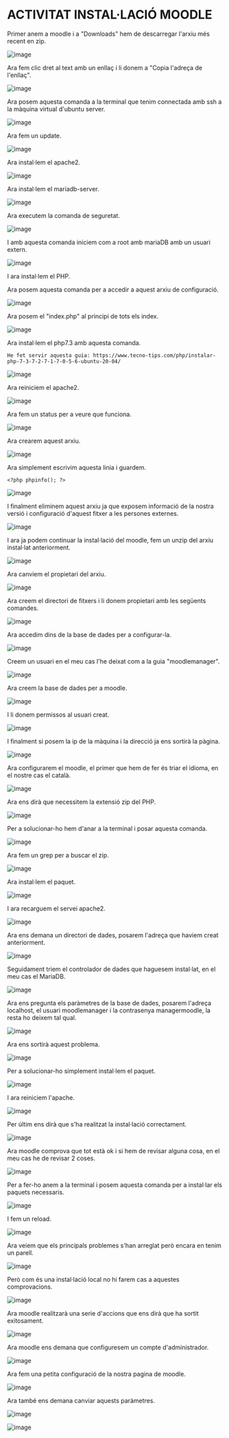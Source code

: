 # ACTIVITAT INSTAL·LACIÓ MOODLE

Primer anem a moodle i a "Downloads" hem de descarregar l'arxiu més recent en zip.

![image](https://user-images.githubusercontent.com/114162341/203819036-fe6f6304-1033-4016-94d6-b7e2ef0e64a1.png)

Ara fem clic dret al text amb un enllaç i li donem a "Copia l'adreça de l'enllaç".

![image](https://user-images.githubusercontent.com/114162341/203819381-34f82b98-9ca4-4dc7-ae1b-b19037d01398.png)

Ara posem aquesta comanda a la terminal que tenim connectada amb ssh a la màquina virtual d'ubuntu server.

![image](https://user-images.githubusercontent.com/114162341/203820233-819662d2-5a17-4610-ab3d-1456a3d7d148.png)

Ara fem un update.

![image](https://user-images.githubusercontent.com/114162341/203821545-3efc2d2c-c068-4703-a4ff-b03205e520d3.png)

Ara instal·lem el apache2.

![image](https://user-images.githubusercontent.com/114162341/203821636-a0732a78-bb36-4780-b12a-b1aff3679ace.png)

Ara instal·lem el mariadb-server.

![image](https://user-images.githubusercontent.com/114162341/203821771-f1ded828-8045-4d7c-8d5c-c7af6f7430bc.png)

Ara executem la comanda de seguretat.

![image](https://user-images.githubusercontent.com/114162341/203822072-fcdfc212-a2c1-4c56-8def-fda41de8e067.png)

I amb aquesta comanda iniciem com a root amb mariaDB amb un usuari extern.

![image](https://user-images.githubusercontent.com/114162341/203823313-8cfd5f19-5560-4c42-8d1c-ca47fd18c592.png)

I ara instal·lem el PHP.



Ara posem aquesta comanda per a accedir a aquest arxiu de configuració.

![image](https://user-images.githubusercontent.com/114162341/203825235-54e37e4d-6fef-4143-8bbb-6379ce38bd93.png)

Ara posem el "index.php" al principi de tots els index.

![image](https://user-images.githubusercontent.com/114162341/203825635-fe464caf-df1c-4e40-aa23-51afafe85301.png)

Ara instal·lem el php7.3 amb aquesta comanda.

``He fet servir aquesta guia: https://www.tecno-tips.com/php/instalar-php-7-3-7-2-7-1-7-0-5-6-ubuntu-20-04/ ``

![image](https://user-images.githubusercontent.com/114162341/203826739-72320b48-507e-46c9-a642-5e9d8d641440.png)

Ara reiniciem el apache2.

![image](https://user-images.githubusercontent.com/114162341/203827036-819f9706-265d-4966-bbea-38078bb9fb5d.png)

Ara fem un status per a veure que funciona.

![image](https://user-images.githubusercontent.com/114162341/203827140-de2473ad-69f8-42d9-b71a-920421171409.png)

Ara crearem aquest arxiu.

![image](https://user-images.githubusercontent.com/114162341/203827357-bc382bb6-f9d0-4cf9-a6a0-99346a4c683a.png)

Ara simplement escrivim aquesta linia i guardem.

``<?php phpinfo(); ?>``

![image](https://user-images.githubusercontent.com/114162341/203827653-20db0698-ebe5-4700-be94-754958208ef1.png)

I finalment eliminem aquest arxiu ja que exposem informació de la nostra versió i configuració d'aquest fitxer a les persones externes.

![image](https://user-images.githubusercontent.com/114162341/203827862-651ae641-d983-4014-9466-847ebabe490c.png)

I ara ja podem continuar la instal·lació del moodle, fem un unzip del arxiu instal·lat anteriorment.

![image](https://user-images.githubusercontent.com/114162341/203828486-36e62738-400d-4d4f-b125-d95b89b43703.png)

Ara canviem el propietari del arxiu.

![image](https://user-images.githubusercontent.com/114162341/203828972-002998c7-deb3-451c-9e55-f606e1e9161d.png)

Ara creem el directori de fitxers i li donem propietari amb les següents comandes.

![image](https://user-images.githubusercontent.com/114162341/203829690-f18a8db9-cc48-4776-9b5e-f5b945984ef3.png)

Ara accedim dins de la base de dades per a configurar-la.

![image](https://user-images.githubusercontent.com/114162341/203830527-37824971-d2a9-499b-985a-c5bd185ab00c.png)

Creem un usuari en el meu cas l'he deixat com a la guia "moodlemanager".

![image](https://user-images.githubusercontent.com/114162341/203831177-9b458d33-04b3-44e7-8b86-ed2ae166c81f.png)

Ara creem la base de dades per a moodle.

![image](https://user-images.githubusercontent.com/114162341/203831252-23985600-83ee-488e-a481-90043edb26d3.png)

I li donem permissos al usuari creat.

![image](https://user-images.githubusercontent.com/114162341/203831414-ffa0f549-2fa5-4647-bb5d-ed333e0831ae.png)

I finalment si posem la ip de la màquina i la direcció ja ens sortirà la pàgina.

![image](https://user-images.githubusercontent.com/114162341/203832103-8e037480-9419-4bc3-8fb5-68f88adef5b7.png)

Ara configurarem el moodle, el primer que hem de fer és triar el idioma, en el nostre cas el català.

![image](https://user-images.githubusercontent.com/114162341/205075604-6e0a247d-ae28-4063-bb6f-d5343e98fc8d.png)

Ara ens dirà que necessitem la extensió zip del PHP.

![image](https://user-images.githubusercontent.com/114162341/205076106-3a657bb7-1fef-4e43-a910-ab1867a93732.png)

Per a solucionar-ho hem d'anar a la terminal i posar aquesta comanda.

![image](https://user-images.githubusercontent.com/114162341/205076513-3a746f53-214f-4ca4-bba4-a735fc0f0520.png)

Ara fem un grep per a buscar el zip.

![image](https://user-images.githubusercontent.com/114162341/205078759-a6076b2d-863e-4aa5-b41b-caa3445e528c.png)

Ara instal·lem el paquet.

![image](https://user-images.githubusercontent.com/114162341/205079355-89441481-7642-4a01-b97d-a646894bf51b.png)

I ara recarguem el servei apache2.

![image](https://user-images.githubusercontent.com/114162341/205079748-9c27d21c-6491-49c1-8276-d1a4625e8f97.png)

Ara ens demana un directori de dades, posarem l'adreça que haviem creat anteriorment.

![image](https://user-images.githubusercontent.com/114162341/205080218-7ff89b44-6e0b-4851-9d75-ac938b4e4927.png)

Seguidament triem el controlador de dades que haguesem instal·lat, en el meu cas el MariaDB.

![image](https://user-images.githubusercontent.com/114162341/205080595-849c91f3-d9cb-4cc6-8974-e60fc884c362.png)

Ara ens pregunta els paràmetres de la base de dades, posarem l'adreça localhost, el usuari moodlemanager i la contrasenya managermoodle, la resta ho deixem tal qual.

![image](https://user-images.githubusercontent.com/114162341/205086940-2761f778-18d8-4010-b5db-3090f55d0a24.png)

Ara ens sortirà aquest problema.

![image](https://user-images.githubusercontent.com/114162341/205087084-5eea1758-0b6f-4911-bf4f-799522e07a54.png)

Per a solucionar-ho simplement instal·lem el paquet.

![image](https://user-images.githubusercontent.com/114162341/205087436-c04c558d-9b98-485a-a44e-65df6f36ff77.png)

I ara reiniciem l'apache.

![image](https://user-images.githubusercontent.com/114162341/205087521-f45712b4-37f9-4a18-976e-89076c9bc7eb.png)

Per últim ens dirà que s'ha realitzat la instal·lació correctament.

![image](https://user-images.githubusercontent.com/114162341/205087762-7e426747-35b9-4aa8-b34a-c63f9284bc76.png)

Ara moodle comprova que tot està ok i si hem de revisar alguna cosa, en el meu cas he de revisar 2 coses.

![image](https://user-images.githubusercontent.com/114162341/205089280-27d40bf1-8ed5-4bbc-8feb-a28a66c1425b.png)

Per a fer-ho anem a la terminal i posem aquesta comanda per a instal·lar els paquets necessaris.

![image](https://user-images.githubusercontent.com/114162341/205089580-8591ab63-47f9-41e3-9c81-d6e71231b72f.png)

I fem un reload.

![image](https://user-images.githubusercontent.com/114162341/205089902-96da24fd-d4a0-4658-a760-a777d305e31b.png)

Ara veiem que els principals problemes s'han arreglat però encara en tenim un parell.

![image](https://user-images.githubusercontent.com/114162341/205090080-b46b934c-66c1-42f5-a695-224c51a7febe.png)

Però com és una instal·lació local no hi farem cas a aquestes comprovacions.

![image](https://user-images.githubusercontent.com/114162341/205090161-bd2e6b01-d7a6-45e3-84a7-57e3f37d08d4.png)

Ara moodle realitzarà una serie d'accions que ens dirà que ha sortit exitosament.

![image](https://user-images.githubusercontent.com/114162341/205093145-5185d69d-a176-4ea6-b409-047eae84fc2f.png)

Ara moodle ens demana que configuresem un compte d'administrador.

![image](https://user-images.githubusercontent.com/114162341/205094239-ef4a71ef-0d8d-4649-b72f-180c5e33c8a2.png)

Ara fem una petita configuració de la nostra pagina de moodle.

![image](https://user-images.githubusercontent.com/114162341/205095065-62da629e-ed1f-4262-9d51-7e0bf9154343.png)

Ara també ens demana canviar aquests paràmetres.

![image](https://user-images.githubusercontent.com/114162341/205095937-d7f78ebe-afff-4a02-8700-4eeadae375bf.png)

![image](https://user-images.githubusercontent.com/114162341/205096745-f22d02e6-aaec-4b1a-8a88-57750010d3ab.png)

